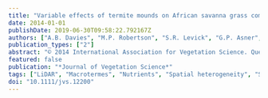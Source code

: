 ```yaml
---
title: "Variable effects of termite mounds on African savanna grass communities across a rainfall gradient"
date: 2014-01-01
publishDate: 2019-06-30T09:58:22.792167Z
authors: ["A.B. Davies", "M.P. Robertson", "S.R. Levick", "G.P. Asner", "B.J. van Rensburg", "C.L. Parr"]
publication_types: ["2"]
abstract: "© 2014 International Association for Vegetation Science. Questions: Termite mounds of the genus Macrotermes are prominent features in African savannas, forming nutrient hotspots that support greater plant diversity, which is of higher nutritional value than the surrounding savanna matrix. However, little is known about grass communities on and around mounds or how the functional importance of mounds varies across sites. As mean annual rainfall increases, savannas in southern Africa become increasingly dystrophic through increased denitrification (including pyrodenitrification) and the leaching of soil nutrients. The functional importance of mounds is concomitantly expected to increase as the difference in foliar nutrient levels between mounds and the savanna matrix increases. We tested this prediction on grass communities across a rainfall gradient to: (i) determine the degree to which grass assemblages differ between termite mounds and the savanna matrix; (ii) determine the spatial extent to which mounds influence grass communities; and (iii) investigate whether these patterns differ across savanna types. Location: Kruger National Park, South Africa. Methods: Grass communities were surveyed at three savanna sites differing in mean annual rainfall (550-750 mm˙yrtextlesssuptextgreater-1textless/suptextgreater). Grass diversity and tissue nitrogen concentrations were measured on and off termite mounds and along transects away from mounds in order to calculate the spatial influence of termite mounds on savanna grass communities. Using termite mound densities estimated from airborne LiDAR, we up-scaled field-based results to determine the percentage of the landscape influenced by Macrotermes termite activity. Results: Although species richness of grasses was lower on mounds than in the savanna matrix, the assemblage composition varied significantly, with higher nutrient concentrations in grasses located on mounds. This pattern became more distinct with increasing rainfall. The spatial extent of these nutrient-rich grasses also differed across the rainfall gradient, with a larger sphere of influence around mounds in wetter areas. Mounds distinctly altered grass communities over ca. 2% of the entire landscape. Conclusions: Our results show that Macrotermes mounds are important components of savanna heterogeneity, and reveal that the functional importance of mounds increases with increasing rainfall."
featured: false
publication: "*Journal of Vegetation Science*"
tags: ["LiDAR", "Macrotermes", "Nutrients", "Spatial heterogeneity", "Species richness"]
doi: "10.1111/jvs.12200"
---
```


